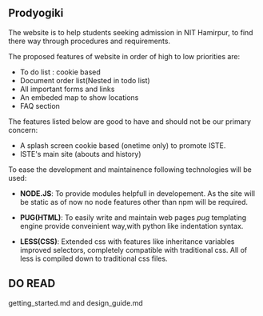 Prodyogiki
---
The website is to help students seeking admission in NIT Hamirpur, to find there way through procedures and requirements.

The proposed features of website in order of high to low priorities are:
+ To do list : cookie based
+ Document order list(Nested in todo list)
+ All important forms and links
+ An embeded map to show locations
+ FAQ section

The features listed below are good to have and should not be our primary concern:
+ A splash screen cookie based (onetime only) to promote ISTE.
+ ISTE's main site (abouts and history)

To ease the development and maintainence following technologies will be used:
+ **NODE.JS**: To provide modules helpfull in developement. As the site will be static as of now no node features other than npm will be required.

+ **PUG(HTML)**: To easily write and maintain web pages *pug* templating engine provide conveinient way,with python like indentation syntax.

+ **LESS(CSS)**: Extended css with features like inheritance variables improved selectors, completely compatible with traditional css. All of less is compiled down to traditional css files.


DO READ
---
getting_started.md and design_guide.md
